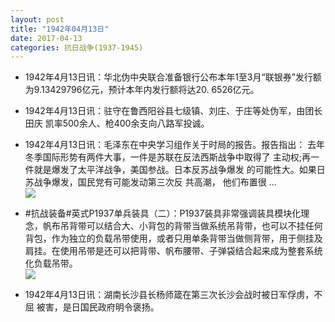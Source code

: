 ```yaml
---
layout: post
title: "1942年04月13日"
date: 2017-04-13
categories: 抗日战争(1937-1945)
---
```


<meta name="referrer" content="no-referrer" />

- 1942年4月13日讯：华北伪中央联合准备银行公布本年1至3月“联银券”发行额 为9.13429796亿元，预计本年内发行额将达20. 6526亿元。 

- 1942年4月13日讯：驻守在鲁西阳谷县七级镇、刘庄、于庄等处伪军，由团长田庆 凯率500余人、枪400余支向八路军投诚。 

- 1942年4月13日讯：毛泽东在中央学习组作关于时局的报告。报告指出： 去年冬季国际形势有两件大事，一件是苏联在反法西斯战争中取得了 主动权;再一件就是爆发了太平洋战争，美国参战。日本反苏战争爆发 的可能性大。如果日苏战争爆发，国民党有可能发动第三次反 共高潮， 他们布置很 ... <br/><img src="https://wx3.sinaimg.cn/large/aca367d8ly1fekvbxh87wj20c80dvglt.jpg" />

- #抗战装备#英式P1937单兵装具（二）：P1937装具非常强调装具模块化理念，帆布吊背带可以结合大、小背包的背带当做系统吊背带，也可以不挂任何背包，作为独立的负载吊带使用，或者只用单条背带当做侧背带，用于侧挂及肩挂。在使用吊带是还可以把背带、帆布腰带、子弹袋结合起来成为整套系统化负载吊带。 <br/><img src="https://wx1.sinaimg.cn/large/aca367d8ly1fektlxdchpj20dw0wedkt.jpg" />

- 1942年4月13日讯：湖南长沙县长杨师箴在第三次长沙会战时被日军俘虏，不屈 被害，是日国民政府明令褒扬。 


